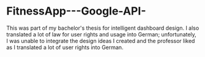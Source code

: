 # FitnessApp---Google-API-
This was part of my bachelor's thesis for intelligent dashboard design. I also translated a lot of law for user rights and usage into German; unfortunately, I was unable to integrate the design ideas I created and the professor liked as I translated a lot of user rights into German.
